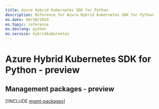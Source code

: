 ```yaml
---
title: Azure Hybrid Kubernetes SDK for Python
description: Reference for Azure Hybrid Kubernetes SDK for Python
ms.date: 04/30/2024
ms.topic: reference
ms.devlang: python
ms.service: hybridkubernetes
---
```

# Azure Hybrid Kubernetes SDK for Python - preview

## Management packages - preview
[!INCLUDE [mgmt-packages](hybrid-kubernetes-mgmt-index.md)]
